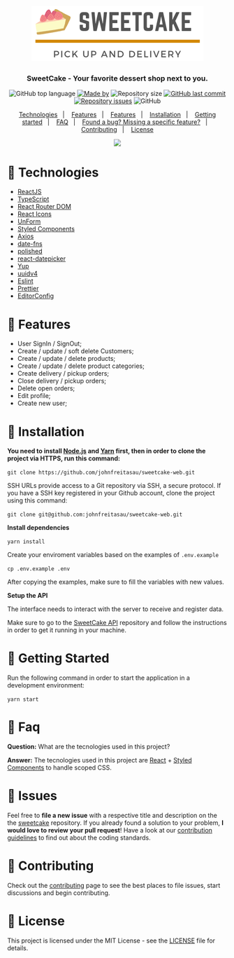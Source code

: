 <h1 align="center">
  <img src=".github/images/sweetcake.png" alt="SweetCake">
</h1>

<h3 align="center">
  SweetCake - Your favorite dessert shop next to you.
</h3>
<!-- E02041 -->
<p align="center">
  <img alt="GitHub top language" src="https://img.shields.io/github/languages/top/johnfreitasau/sweetcake-web?color=%23FB8F0A">
  <a href="https://www.linkedin.com/in/johnfreitasau/"><img alt="Made by" src="https://img.shields.io/badge/made%20by-John%20Freitas-%23FB8F0A"></a>
  <img alt="Repository size" src="https://img.shields.io/github/repo-size/johnfreitasau/sweetcake-web?color=%23FB8F0A">
  <a href="https://github.com/johnfreitasau/sweetcake-web/commits/master"><img alt="GitHub last commit" src="https://img.shields.io/github/last-commit/johnfreitasau/sweetcake-web?color=%23FB8F0A"></a>
  <a href="https://github.com/johnfreitasau/sweetcake-web/issues"><img alt="Repository issues" src="https://img.shields.io/github/issues/johnfreitasau/sweetcake-web?color=%23FB8F0A"></a>
  <img alt="GitHub" src="https://img.shields.io/github/license/johnfreitasau/sweetcake-web?color=%23FB8F0A">
</p>

<p align="center">
  <a href="#rocket-technologies">Technologies</a>&nbsp;&nbsp;&nbsp;|&nbsp;&nbsp;&nbsp;
  <a href="#rocket-features">Features</a>&nbsp;&nbsp;&nbsp;|&nbsp;&nbsp;&nbsp;
  <a href="#rocket-features">Features</a>&nbsp;&nbsp;&nbsp;|&nbsp;&nbsp;&nbsp;
  <a href="#construction_worker-installation">Installation</a>&nbsp;&nbsp;&nbsp;|&nbsp;&nbsp;&nbsp;
  <a href="#runner-getting-started">Getting started</a>&nbsp;&nbsp;&nbsp;|&nbsp;&nbsp;&nbsp;
  <a href="#postbox-faq">FAQ</a>&nbsp;&nbsp;&nbsp;|&nbsp;&nbsp;&nbsp;
  <a href="#bug-issues">Found a bug? Missing a specific feature?</a>&nbsp;&nbsp;&nbsp;|&nbsp;&nbsp;&nbsp;
  <a href="#tada-contributing">Contributing</a>&nbsp;&nbsp;&nbsp;|&nbsp;&nbsp;&nbsp;
  <a href="#closed_book-license">License</a>
</p>

<p align="center">
   <img src="./.github/images/sweetcake_demo01.gif" width="500"/>
</p>

# :rocket: Technologies

- [ReactJS](https://reactjs.org/)
- [TypeScript](https://www.typescriptlang.org/)
- [React Router DOM](https://reacttraining.com/react-router/)
- [React Icons](https://react-icons.netlify.com/#/)
- [UnForm](https://unform.dev/)
- [Styled Components](https://styled-components.com/)
- [Axios](https://github.com/axios/axios)
- [date-fns](https://date-fns.org/)
- [polished](https://polished.js.org/)
- [react-datepicker](https://reactdatepicker.com/)
- [Yup](https://github.com/jquense/yup)
- [uuidv4](https://www.npmjs.com/package/uuidv4)
- [Eslint](https://eslint.org/)
- [Prettier](https://prettier.io/)
- [EditorConfig](https://editorconfig.org/)


# :rocket: Features

* User SignIn / SignOut;
* Create / update / soft delete Customers;
* Create / update / delete products;
* Create / update / delete product categories;
* Create delivery / pickup orders;
* Close delivery / pickup orders;
* Delete open orders;
* Edit profile;
* Create new user;


# :construction_worker: Installation

**You need to install [Node.js](https://nodejs.org/en/download/) and [Yarn](https://yarnpkg.com/) first, then in order to clone the project via HTTPS, run this command:**

```git clone https://github.com/johnfreitasau/sweetcake-web.git```

SSH URLs provide access to a Git repository via SSH, a secure protocol. If you have a SSH key registered in your Github account, clone the project using this command:

```git clone git@github.com:johnfreitasau/sweetcake-web.git```


**Install dependencies**

```yarn install```

Create your enviroment variables based on the examples of ```.env.example```

```cp .env.example .env```

After copying the examples, make sure to fill the variables with new values.


**Setup the API**

The interface needs to interact with the server to receive and register data.

Make sure to go to the [SweetCake API](https://github.com/johnfreitasau/sweetcake-api) repository and follow the instructions in order to get it running in your machine.


# :runner: Getting Started

Run the following command in order to start the application in a development environment:

```yarn start```


# :postbox: Faq

**Question:** What are the tecnologies used in this project?

**Answer:** The tecnologies used in this project are [React](https://pt-br.reactjs.org/) + [Styled Components](https://styled-components.com/) to handle scoped CSS.


# :bug: Issues

Feel free to **file a new issue** with a respective title and description on the the [sweetcake](https://github.com/johnfreitasau/sweetcake-web/issues) repository. If you already found a solution to your problem, **I would love to review your pull request**! Have a look at our [contribution guidelines](https://github.com/johnfreitasau/sweetcake-web/blob/master/CONTRIBUTING.md) to find out about the coding standards.

# :tada: Contributing

Check out the [contributing](https://github.com/johnfreitasau/sweetcake-web/blob/master/CONTRIBUTING.md) page to see the best places to file issues, start discussions and begin contributing.


# :closed_book: License

This project is licensed under the MIT License - see the [LICENSE](LICENSE) file for details.
